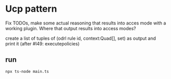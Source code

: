 # Ucp pattern

Fix TODOs, make some actual reasoning that results into acces mode with
a working plugin.
Where that output results into access modes?

create a list of tuples of (odrl rule id, context:Quad[], set<AccessModes>) as output and print it (after #l49: executepolicies)

## run

```sh
npx ts-node main.ts
```